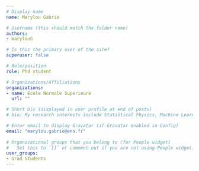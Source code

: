 ```yaml
---
# Display name
name: Marylou Gabrie

# Username (this should match the folder name)
authors:
- marylouG

# Is this the primary user of the site?
superuser: false

# Role/position
role: Phd student

# Organizations/Affiliations
organizations:
- name: Ecole Normale Superieure
  url: ""

# Short bio (displayed in user profile at end of posts)
# bio: My research interests include Statistical Physics, Machine Learning, Statistics, Computer Science, and Computational Optics. 

# Enter email to display Gravatar (if Gravatar enabled in Config)
email: "marylou.gabrie@ens.fr"
  
# Organizational groups that you belong to (for People widget)
#   Set this to `[]` or comment out if you are not using People widget.  
user_groups:
- Grad Students
---
```

